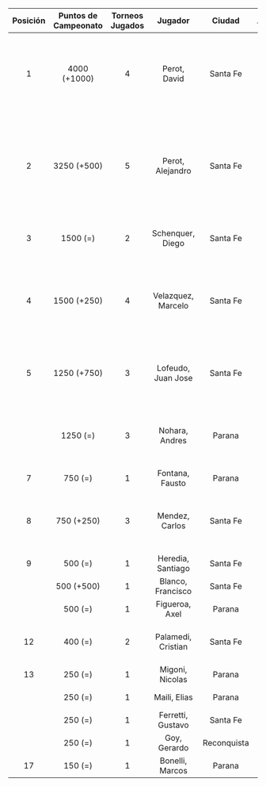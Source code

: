 |  Posición  |  Puntos de Campeonato  |  Torneos Jugados  |      Jugador       |   Ciudad    |  Afiliación  |                       Puntos sumados                       |
|:----------:|:----------------------:|:-----------------:|:------------------:|:-----------:|:------------:|:----------------------------------------------------------:|
|     1      |      4000 (+1000)      |         4         |    Perot, David    |  Santa Fe   |   Atemeli    |     1000 (T05) + 1000 (T02) + 1000 (T01) + 1000 (T03)      |
|     2      |      3250 (+500)       |         5         |  Perot, Alejandro  |  Santa Fe   |   Atemeli    | 1000 (T04) + 750 (T02) + 500 (T05) + 500 (T03) + 500 (T01) |
|     3      |        1500 (=)        |         2         |  Schenquer, Diego  |  Santa Fe   |   Atemeli    |                   750 (T01) + 750 (T03)                    |
|     4      |      1500 (+250)       |         4         | Velazquez, Marcelo |  Santa Fe   |   AteMeLi    |       500 (T02) + 500 (T01) + 250 (T03) + 250 (T05)        |
|     5      |      1250 (+750)       |         3         | Lofeudo, Juan Jose |  Santa Fe   |   Atemeli    |             750 (T05) + 250 (T01) + 250 (T03)              |
|            |        1250 (=)        |         3         |   Nohara, Andres   |   Parana    |              |             500 (T04) + 500 (T02) + 250 (T03)              |
|     7      |        750 (=)         |         1         |  Fontana, Fausto   |   Parana    |   Aspatem    |                         750 (T04)                          |
|     8      |       750 (+250)       |         3         |   Mendez, Carlos   |  Santa Fe   |   Atemeli    |             250 (T05) + 250 (T02) + 250 (T03)              |
|     9      |        500 (=)         |         1         | Heredia, Santiago  |  Santa Fe   |   Atemeli    |                         500 (T03)                          |
|            |       500 (+500)       |         1         | Blanco, Francisco  |  Santa Fe   |   Atemeli    |                         500 (T05)                          |
|            |        500 (=)         |         1         |   Figueroa, Axel   |   Parana    |   Aspatem    |                         500 (T04)                          |
|     12     |        400 (=)         |         2         | Palamedi, Cristian |  Santa Fe   |   Atemeli    |                   250 (T02) + 150 (T03)                    |
|     13     |        250 (=)         |         1         |  Migoni, Nicolas   |   Parana    |   Aspatem    |                         250 (T02)                          |
|            |        250 (=)         |         1         |    Maili, Elias    |   Parana    |   Aspatem    |                         250 (T04)                          |
|            |        250 (=)         |         1         | Ferretti, Gustavo  |  Santa Fe   |   Atemeli    |                         250 (T01)                          |
|            |        250 (=)         |         1         |    Goy, Gerardo    | Reconquista |    ATMAR     |                         250 (T02)                          |
|     17     |        150 (=)         |         1         |  Bonelli, Marcos   |   Parana    |   Aspatem    |                         150 (T02)                          |